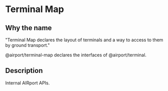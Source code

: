 # Terminal Map

## Why the name 

"Terminal Map declares the layout of terminals 
and a way to access to them by ground transport."

@airport/terminal-map declares the interfaces of @airport/terminal.

## Description

Internal AIRport APIs.